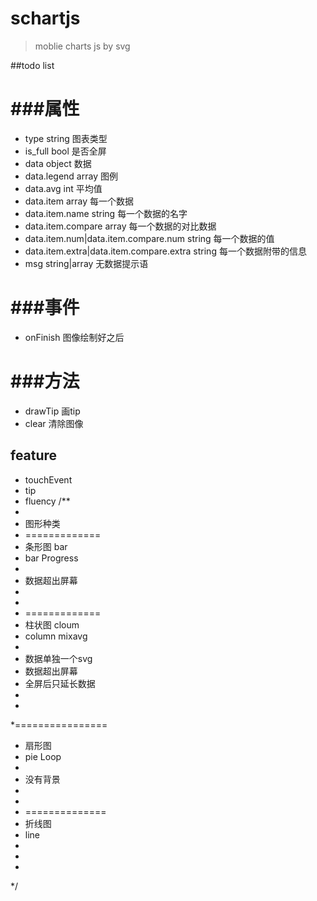 # schartjs
>moblie charts js by svg

##todo list

 
###属性
======
 * type string 图表类型
 * is_full bool 是否全屏
 * data object 数据
 * data.legend array 图例
 * data.avg int 平均值
 * data.item array 每一个数据
 * data.item.name string 每一个数据的名字
 * data.item.compare array 每一个数据的对比数据
 * data.item.num|data.item.compare.num string 每一个数据的值
 * data.item.extra|data.item.compare.extra string 每一个数据附带的信息
 * msg string|array 无数据提示语    

###事件
=======
 * onFinish   图像绘制好之后

###方法
=========
 * drawTip  画tip
 * clear  清除图像
 
 
## feature
* touchEvent
* tip
* fluency
/**
 *
 * 图形种类
 * =============
 * 条形图   bar
 * bar Progress
 *
 * 数据超出屏幕
 *
 *
 * =============
 * 柱状图 cloum
 * column mixavg
 *
 * 数据单独一个svg
 * 数据超出屏幕
 * 全屏后只延长数据
 *
 *
 *================
 * 扇形图
 * pie  Loop
 *
 * 没有背景
 *
 *
 * ==============
 * 折线图
 * line
 *
 *
 *
 */